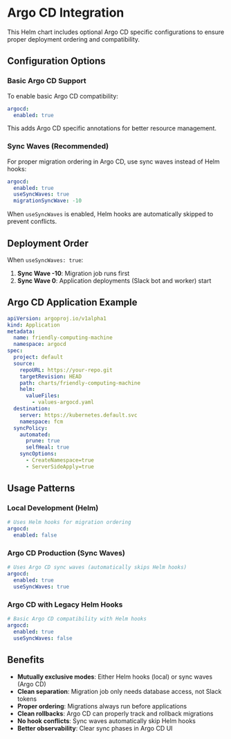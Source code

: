 # Argo CD Integration

This Helm chart includes optional Argo CD specific configurations to ensure proper deployment ordering and compatibility.

## Configuration Options

### Basic Argo CD Support

To enable basic Argo CD compatibility:

```yaml
argocd:
  enabled: true
```

This adds Argo CD specific annotations for better resource management.

### Sync Waves (Recommended)

For proper migration ordering in Argo CD, use sync waves instead of Helm hooks:

```yaml
argocd:
  enabled: true
  useSyncWaves: true
  migrationSyncWave: -10
```

When `useSyncWaves` is enabled, Helm hooks are automatically skipped to prevent conflicts.

## Deployment Order

When `useSyncWaves: true`:

1. **Sync Wave -10**: Migration job runs first
2. **Sync Wave 0**: Application deployments (Slack bot and worker) start

## Argo CD Application Example

```yaml
apiVersion: argoproj.io/v1alpha1
kind: Application
metadata:
  name: friendly-computing-machine
  namespace: argocd
spec:
  project: default
  source:
    repoURL: https://your-repo.git
    targetRevision: HEAD
    path: charts/friendly-computing-machine
    helm:
      valueFiles:
        - values-argocd.yaml
  destination:
    server: https://kubernetes.default.svc
    namespace: fcm
  syncPolicy:
    automated:
      prune: true
      selfHeal: true
    syncOptions:
      - CreateNamespace=true
      - ServerSideApply=true
```

## Usage Patterns

### Local Development (Helm)
```yaml
# Uses Helm hooks for migration ordering
argocd:
  enabled: false
```

### Argo CD Production (Sync Waves)
```yaml
# Uses Argo CD sync waves (automatically skips Helm hooks)
argocd:
  enabled: true
  useSyncWaves: true
```

### Argo CD with Legacy Helm Hooks
```yaml
# Basic Argo CD compatibility with Helm hooks
argocd:
  enabled: true
  useSyncWaves: false
```

## Benefits

- **Mutually exclusive modes**: Either Helm hooks (local) or sync waves (Argo CD)
- **Clean separation**: Migration job only needs database access, not Slack tokens
- **Proper ordering**: Migrations always run before applications
- **Clean rollbacks**: Argo CD can properly track and rollback migrations
- **No hook conflicts**: Sync waves automatically skip Helm hooks
- **Better observability**: Clear sync phases in Argo CD UI
